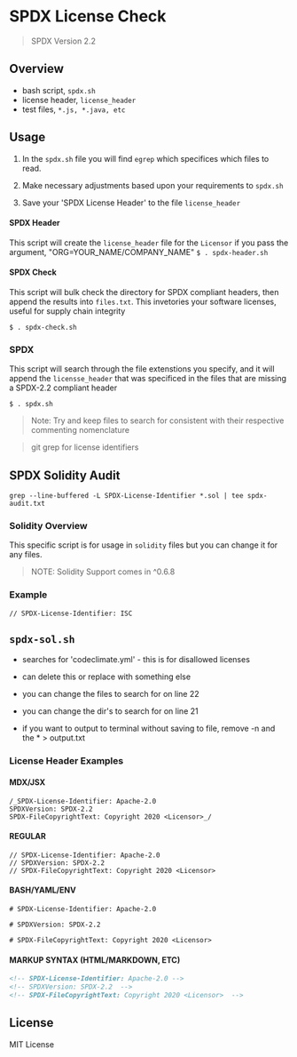 # SPDX License Check

> SPDX Version 2.2

## Overview

- bash script, `spdx.sh`
- license header, `license_header`
- test files, `*.js, *.java, etc`

## Usage

1. In the `spdx.sh` file you will find `egrep` which specifices which files to read.

2. Make necessary adjustments based upon your requirements to `spdx.sh`

3. Save your 'SPDX License Header' to the file `license_header`

#### SPDX Header

This script will create the `license_header` file for the `Licensor` if you pass the argument, "ORG=YOUR_NAME/COMPANY_NAME"
`$ . spdx-header.sh`

#### SPDX Check

This script will bulk check the directory for SPDX compliant headers, then append the results into `files.txt`. This invetories your software licenses, useful for supply chain integrity

`$ . spdx-check.sh`

### SPDX

This script will search through the file extenstions you specify, and it will append the `licensse_header` that was specificed in the files that are missing a SPDX-2.2 compliant header

`$ . spdx.sh`

> Note: Try and keep files to search for consistent with their respective commenting nomenclature

> git grep for license identifiers

## SPDX Solidity Audit

`grep --line-buffered -L SPDX-License-Identifier *.sol | tee spdx-audit.txt`

### Solidity Overview

This specific script is for usage in `solidity` files but you can change it for any files.

> NOTE: Solidity Support comes in ^0.6.8

### Example

`// SPDX-License-Identifier: ISC`

## `spdx-sol.sh`

- searches for 'codeclimate.yml' - this is for disallowed licenses

- can delete this or replace with something else

- you can change the files to search for on line 22
- you can change the dir's to search for on line 21
- if you want to output to terminal without saving to file, remove -n and the \* > output.txt

### License Header Examples

#### MDX/JSX
```
/_SPDX-License-Identifier: Apache-2.0
SPDXVersion: SPDX-2.2
SPDX-FileCopyrightText: Copyright 2020 <Licensor>_/
```
#### REGULAR
```
// SPDX-License-Identifier: Apache-2.0
// SPDXVersion: SPDX-2.2
// SPDX-FileCopyrightText: Copyright 2020 <Licensor>
```
#### BASH/YAML/ENV
```
# SPDX-License-Identifier: Apache-2.0

# SPDXVersion: SPDX-2.2

# SPDX-FileCopyrightText: Copyright 2020 <Licensor>
```
#### MARKUP SYNTAX (HTML/MARKDOWN, ETC)
```html
<!-- SPDX-License-Identifier: Apache-2.0 -->
<!-- SPDXVersion: SPDX-2.2  -->
<!-- SPDX-FileCopyrightText: Copyright 2020 <Licensor>  -->
```
## License

MIT License
